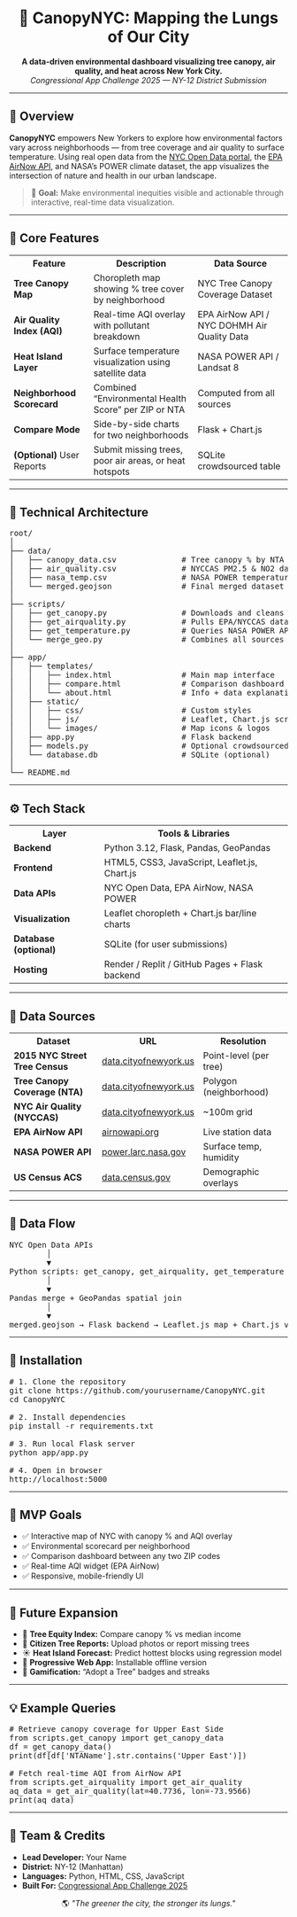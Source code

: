 <h1 align="center">🌿 CanopyNYC: Mapping the Lungs of Our City</h1>

<p align="center">
  <b>A data-driven environmental dashboard visualizing tree canopy, air quality, and heat across New York City.</b><br>
  <i>Congressional App Challenge 2025 — NY-12 District Submission</i>
</p>

<hr>

<h2>📘 Overview</h2>

<p><b>CanopyNYC</b> empowers New Yorkers to explore how environmental factors vary across neighborhoods — from tree coverage and air quality to surface temperature.
Using real open data from the <a href="https://data.cityofnewyork.us/">NYC Open Data portal</a>, the <a href="https://www.airnowapi.org/">EPA AirNow API</a>, and NASA’s POWER climate dataset, the app visualizes the intersection of nature and health in our urban landscape.</p>

<blockquote>🧩 <b>Goal:</b> Make environmental inequities visible and actionable through interactive, real-time data visualization.</blockquote>

<hr>

<h2>🌳 Core Features</h2>

<table>
<tr><th>Feature</th><th>Description</th><th>Data Source</th></tr>
<tr><td><b>Tree Canopy Map</b></td><td>Choropleth map showing % tree cover by neighborhood</td><td>NYC Tree Canopy Coverage Dataset</td></tr>
<tr><td><b>Air Quality Index (AQI)</b></td><td>Real-time AQI overlay with pollutant breakdown</td><td>EPA AirNow API / NYC DOHMH Air Quality Data</td></tr>
<tr><td><b>Heat Island Layer</b></td><td>Surface temperature visualization using satellite data</td><td>NASA POWER API / Landsat 8</td></tr>
<tr><td><b>Neighborhood Scorecard</b></td><td>Combined “Environmental Health Score” per ZIP or NTA</td><td>Computed from all sources</td></tr>
<tr><td><b>Compare Mode</b></td><td>Side-by-side charts for two neighborhoods</td><td>Flask + Chart.js</td></tr>
<tr><td><b>(Optional)</b> User Reports</td><td>Submit missing trees, poor air areas, or heat hotspots</td><td>SQLite crowdsourced table</td></tr>
</table>

<hr>

<h2>🧠 Technical Architecture</h2>

<pre>
root/
│
├── data/
│   ├── canopy_data.csv              # Tree canopy % by NTA
│   ├── air_quality.csv              # NYCCAS PM2.5 & NO2 data
│   ├── nasa_temp.csv                # NASA POWER temperature output
│   └── merged.geojson               # Final merged dataset for map rendering
│
├── scripts/
│   ├── get_canopy.py                # Downloads and cleans NYC canopy data
│   ├── get_airquality.py            # Pulls EPA/NYCCAS data
│   ├── get_temperature.py           # Queries NASA POWER API
│   └── merge_geo.py                 # Combines all sources into GeoJSON
│
├── app/
│   ├── templates/
│   │   ├── index.html               # Main map interface
│   │   ├── compare.html             # Comparison dashboard
│   │   └── about.html               # Info + data explanation
│   ├── static/
│   │   ├── css/                     # Custom styles
│   │   ├── js/                      # Leaflet, Chart.js scripts
│   │   └── images/                  # Map icons & logos
│   ├── app.py                       # Flask backend
│   ├── models.py                    # Optional crowdsourced data model
│   └── database.db                  # SQLite (optional)
│
└── README.md
</pre>

<hr>

<h2>⚙️ Tech Stack</h2>

<table>
<tr><th>Layer</th><th>Tools & Libraries</th></tr>
<tr><td><b>Backend</b></td><td>Python 3.12, Flask, Pandas, GeoPandas</td></tr>
<tr><td><b>Frontend</b></td><td>HTML5, CSS3, JavaScript, Leaflet.js, Chart.js</td></tr>
<tr><td><b>Data APIs</b></td><td>NYC Open Data, EPA AirNow, NASA POWER</td></tr>
<tr><td><b>Visualization</b></td><td>Leaflet choropleth + Chart.js bar/line charts</td></tr>
<tr><td><b>Database (optional)</b></td><td>SQLite (for user submissions)</td></tr>
<tr><td><b>Hosting</b></td><td>Render / Replit / GitHub Pages + Flask backend</td></tr>
</table>

<hr>

<h2>📡 Data Sources</h2>

<table>
<tr><th>Dataset</th><th>URL</th><th>Resolution</th></tr>
<tr><td><b>2015 NYC Street Tree Census</b></td><td><a href="https://data.cityofnewyork.us/Environment/2015-Street-Tree-Census">data.cityofnewyork.us</a></td><td>Point-level (per tree)</td></tr>
<tr><td><b>Tree Canopy Coverage (NTA)</b></td><td><a href="https://data.cityofnewyork.us/Environment/Tree-Canopy-Coverage">data.cityofnewyork.us</a></td><td>Polygon (neighborhood)</td></tr>
<tr><td><b>NYC Air Quality (NYCCAS)</b></td><td><a href="https://data.cityofnewyork.us/Environment/Air-Quality-Annual-Map">data.cityofnewyork.us</a></td><td>~100m grid</td></tr>
<tr><td><b>EPA AirNow API</b></td><td><a href="https://www.airnowapi.org/">airnowapi.org</a></td><td>Live station data</td></tr>
<tr><td><b>NASA POWER API</b></td><td><a href="https://power.larc.nasa.gov/">power.larc.nasa.gov</a></td><td>Surface temp, humidity</td></tr>
<tr><td><b>US Census ACS</b></td><td><a href="https://data.census.gov/">data.census.gov</a></td><td>Demographic overlays</td></tr>
</table>

<hr>

<h2>🧮 Data Flow</h2>

<pre>
NYC Open Data APIs
        │
        ▼
Python scripts: get_canopy, get_airquality, get_temperature
        │
        ▼
Pandas merge + GeoPandas spatial join
        │
        ▼
merged.geojson → Flask backend → Leaflet.js map + Chart.js visualizations
</pre>

<hr>

<h2>🧭 Installation</h2>

<pre>
# 1. Clone the repository
git clone https://github.com/yourusername/CanopyNYC.git
cd CanopyNYC

# 2. Install dependencies
pip install -r requirements.txt

# 3. Run local Flask server
python app/app.py

# 4. Open in browser
http://localhost:5000
</pre>

<hr>

<h2>🎯 MVP Goals</h2>

<ul>
  <li>✅ Interactive map of NYC with canopy % and AQI overlay</li>
  <li>✅ Environmental scorecard per neighborhood</li>
  <li>✅ Comparison dashboard between any two ZIP codes</li>
  <li>✅ Real-time AQI widget (EPA AirNow)</li>
  <li>✅ Responsive, mobile-friendly UI</li>
</ul>

<hr>

<h2>🚀 Future Expansion</h2>

<ul>
  <li>🌱 <b>Tree Equity Index:</b> Compare canopy % vs median income</li>
  <li>🌳 <b>Citizen Tree Reports:</b> Upload photos or report missing trees</li>
  <li>☀️ <b>Heat Island Forecast:</b> Predict hottest blocks using regression model</li>
  <li>📱 <b>Progressive Web App:</b> Installable offline version</li>
  <li>🧩 <b>Gamification:</b> “Adopt a Tree” badges and streaks</li>
</ul>

<hr>

<h2>💡 Example Queries</h2>

<pre>
# Retrieve canopy coverage for Upper East Side
from scripts.get_canopy import get_canopy_data
df = get_canopy_data()
print(df[df['NTAName'].str.contains('Upper East')])

# Fetch real-time AQI from AirNow API
from scripts.get_airquality import get_air_quality
aq_data = get_air_quality(lat=40.7736, lon=-73.9566)
print(aq_data)
</pre>

<hr>

<h2>👥 Team & Credits</h2>

<ul>
  <li><b>Lead Developer:</b> Your Name</li>
  <li><b>District:</b> NY-12 (Manhattan)</li>
  <li><b>Languages:</b> Python, HTML, CSS, JavaScript</li>
  <li><b>Built For:</b> <a href="https://www.congressionalappchallenge.us">Congressional App Challenge 2025</a></li>
</ul>

<p align="center">🌎 <i>"The greener the city, the stronger its lungs."</i></p>
